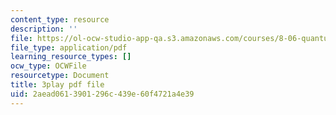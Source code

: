 ```yaml
---
content_type: resource
description: ''
file: https://ol-ocw-studio-app-qa.s3.amazonaws.com/courses/8-06-quantum-physics-iii-spring-2018/2aead0613901296c439e60f4721a4e39_YulNobAZgkA.pdf
file_type: application/pdf
learning_resource_types: []
ocw_type: OCWFile
resourcetype: Document
title: 3play pdf file
uid: 2aead061-3901-296c-439e-60f4721a4e39
---
```

